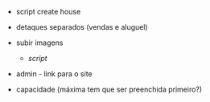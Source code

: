 * script create house
* detaques separados (vendas e aluguel)
* subir imagens
    * *script*

* admin - link para o site
* capacidade (máxima tem que ser preenchida primeiro?)

